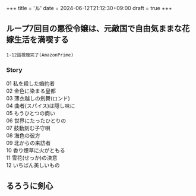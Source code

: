 +++
title = 'ル'
date = 2024-06-12T21:12:30+09:00
draft = true
+++

## ループ7回目の悪役令嬢は、元敵国で自由気ままな花嫁生活を満喫する
```
1-12話視聴完了(AmazonPrime)
```

### Story
01 私を殺した婚約者\
02 金色に染まる皇都\
03 薄衣越しの剣舞(ロンド)\
04 曲者(スパイス)は隠し味に\
05 もうひとつの商い\
06 世界にたったひとりの\
07 鼓動刻む子守唄\
08 海色の彼方\
09 北からの来訪者\
10 香り煙草に火がともる\
11 雪花(せっか)の決意\
12 いちばん美しいもの



## るろうに剣心


